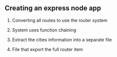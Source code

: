 ## Creating an express node app 

1. Converting all routes to use the router system

2. System uses function chaining

3. Extract the cities information into a separate file

4. File that export the full router item

